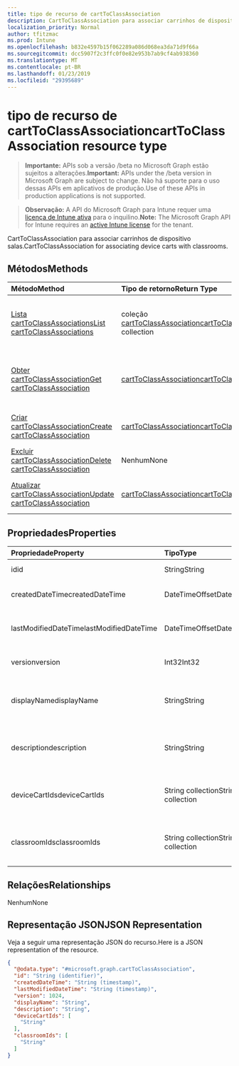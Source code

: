```yaml
---
title: tipo de recurso de cartToClassAssociation
description: CartToClassAssociation para associar carrinhos de dispositivo salas.
localization_priority: Normal
author: tfitzmac
ms.prod: Intune
ms.openlocfilehash: b832e4597b15f062289a086d068ea3da71d9f66a
ms.sourcegitcommit: dcc5907f2c3ffc0f0e82e953b7ab9cf4ab938360
ms.translationtype: MT
ms.contentlocale: pt-BR
ms.lasthandoff: 01/23/2019
ms.locfileid: "29395689"
---
```

# <a name="carttoclassassociation-resource-type"></a><span data-ttu-id="29e1c-103">tipo de recurso de cartToClassAssociation</span><span class="sxs-lookup"><span data-stu-id="29e1c-103">cartToClassAssociation resource type</span></span>

> <span data-ttu-id="29e1c-104">**Importante:** APIs sob a versão /beta no Microsoft Graph estão sujeitos a alterações.</span><span class="sxs-lookup"><span data-stu-id="29e1c-104">**Important:** APIs under the /beta version in Microsoft Graph are subject to change.</span></span> <span data-ttu-id="29e1c-105">Não há suporte para o uso dessas APIs em aplicativos de produção.</span><span class="sxs-lookup"><span data-stu-id="29e1c-105">Use of these APIs in production applications is not supported.</span></span>

> <span data-ttu-id="29e1c-106">**Observação:** A API do Microsoft Graph para Intune requer uma [licença de Intune ativa](https://go.microsoft.com/fwlink/?linkid=839381) para o inquilino.</span><span class="sxs-lookup"><span data-stu-id="29e1c-106">**Note:** The Microsoft Graph API for Intune requires an [active Intune license](https://go.microsoft.com/fwlink/?linkid=839381) for the tenant.</span></span>

<span data-ttu-id="29e1c-107">CartToClassAssociation para associar carrinhos de dispositivo salas.</span><span class="sxs-lookup"><span data-stu-id="29e1c-107">CartToClassAssociation for associating device carts with classrooms.</span></span>

## <a name="methods"></a><span data-ttu-id="29e1c-108">Métodos</span><span class="sxs-lookup"><span data-stu-id="29e1c-108">Methods</span></span>
|<span data-ttu-id="29e1c-109">Método</span><span class="sxs-lookup"><span data-stu-id="29e1c-109">Method</span></span>|<span data-ttu-id="29e1c-110">Tipo de retorno</span><span class="sxs-lookup"><span data-stu-id="29e1c-110">Return Type</span></span>|<span data-ttu-id="29e1c-111">Descrição</span><span class="sxs-lookup"><span data-stu-id="29e1c-111">Description</span></span>|
|:---|:---|:---|
|[<span data-ttu-id="29e1c-112">Lista cartToClassAssociations</span><span class="sxs-lookup"><span data-stu-id="29e1c-112">List cartToClassAssociations</span></span>](../api/intune-deviceconfig-carttoclassassociation-list.md)|<span data-ttu-id="29e1c-113">coleção [cartToClassAssociation](../resources/intune-deviceconfig-carttoclassassociation.md)</span><span class="sxs-lookup"><span data-stu-id="29e1c-113">[cartToClassAssociation](../resources/intune-deviceconfig-carttoclassassociation.md) collection</span></span>|<span data-ttu-id="29e1c-114">Lista as propriedades e os relacionamentos dos objetos [cartToClassAssociation](../resources/intune-deviceconfig-carttoclassassociation.md) .</span><span class="sxs-lookup"><span data-stu-id="29e1c-114">List properties and relationships of the [cartToClassAssociation](../resources/intune-deviceconfig-carttoclassassociation.md) objects.</span></span>|
|[<span data-ttu-id="29e1c-115">Obter cartToClassAssociation</span><span class="sxs-lookup"><span data-stu-id="29e1c-115">Get cartToClassAssociation</span></span>](../api/intune-deviceconfig-carttoclassassociation-get.md)|[<span data-ttu-id="29e1c-116">cartToClassAssociation</span><span class="sxs-lookup"><span data-stu-id="29e1c-116">cartToClassAssociation</span></span>](../resources/intune-deviceconfig-carttoclassassociation.md)|<span data-ttu-id="29e1c-117">Leia as propriedades e os relacionamentos do objeto [cartToClassAssociation](../resources/intune-deviceconfig-carttoclassassociation.md) .</span><span class="sxs-lookup"><span data-stu-id="29e1c-117">Read properties and relationships of the [cartToClassAssociation](../resources/intune-deviceconfig-carttoclassassociation.md) object.</span></span>|
|[<span data-ttu-id="29e1c-118">Criar cartToClassAssociation</span><span class="sxs-lookup"><span data-stu-id="29e1c-118">Create cartToClassAssociation</span></span>](../api/intune-deviceconfig-carttoclassassociation-create.md)|[<span data-ttu-id="29e1c-119">cartToClassAssociation</span><span class="sxs-lookup"><span data-stu-id="29e1c-119">cartToClassAssociation</span></span>](../resources/intune-deviceconfig-carttoclassassociation.md)|<span data-ttu-id="29e1c-120">Crie um novo objeto de [cartToClassAssociation](../resources/intune-deviceconfig-carttoclassassociation.md) .</span><span class="sxs-lookup"><span data-stu-id="29e1c-120">Create a new [cartToClassAssociation](../resources/intune-deviceconfig-carttoclassassociation.md) object.</span></span>|
|[<span data-ttu-id="29e1c-121">Excluir cartToClassAssociation</span><span class="sxs-lookup"><span data-stu-id="29e1c-121">Delete cartToClassAssociation</span></span>](../api/intune-deviceconfig-carttoclassassociation-delete.md)|<span data-ttu-id="29e1c-122">Nenhum</span><span class="sxs-lookup"><span data-stu-id="29e1c-122">None</span></span>|<span data-ttu-id="29e1c-123">Exclui um [cartToClassAssociation](../resources/intune-deviceconfig-carttoclassassociation.md).</span><span class="sxs-lookup"><span data-stu-id="29e1c-123">Deletes a [cartToClassAssociation](../resources/intune-deviceconfig-carttoclassassociation.md).</span></span>|
|[<span data-ttu-id="29e1c-124">Atualizar cartToClassAssociation</span><span class="sxs-lookup"><span data-stu-id="29e1c-124">Update cartToClassAssociation</span></span>](../api/intune-deviceconfig-carttoclassassociation-update.md)|[<span data-ttu-id="29e1c-125">cartToClassAssociation</span><span class="sxs-lookup"><span data-stu-id="29e1c-125">cartToClassAssociation</span></span>](../resources/intune-deviceconfig-carttoclassassociation.md)|<span data-ttu-id="29e1c-126">Atualize as propriedades de um objeto [cartToClassAssociation](../resources/intune-deviceconfig-carttoclassassociation.md) .</span><span class="sxs-lookup"><span data-stu-id="29e1c-126">Update the properties of a [cartToClassAssociation](../resources/intune-deviceconfig-carttoclassassociation.md) object.</span></span>|

## <a name="properties"></a><span data-ttu-id="29e1c-127">Propriedades</span><span class="sxs-lookup"><span data-stu-id="29e1c-127">Properties</span></span>
|<span data-ttu-id="29e1c-128">Propriedade</span><span class="sxs-lookup"><span data-stu-id="29e1c-128">Property</span></span>|<span data-ttu-id="29e1c-129">Tipo</span><span class="sxs-lookup"><span data-stu-id="29e1c-129">Type</span></span>|<span data-ttu-id="29e1c-130">Descrição</span><span class="sxs-lookup"><span data-stu-id="29e1c-130">Description</span></span>|
|:---|:---|:---|
|<span data-ttu-id="29e1c-131">id</span><span class="sxs-lookup"><span data-stu-id="29e1c-131">id</span></span>|<span data-ttu-id="29e1c-132">String</span><span class="sxs-lookup"><span data-stu-id="29e1c-132">String</span></span>|<span data-ttu-id="29e1c-133">Chave da entidade.</span><span class="sxs-lookup"><span data-stu-id="29e1c-133">Key of the entity.</span></span>|
|<span data-ttu-id="29e1c-134">createdDateTime</span><span class="sxs-lookup"><span data-stu-id="29e1c-134">createdDateTime</span></span>|<span data-ttu-id="29e1c-135">DateTimeOffset</span><span class="sxs-lookup"><span data-stu-id="29e1c-135">DateTimeOffset</span></span>|<span data-ttu-id="29e1c-136">DateTime em que o objeto foi criado.</span><span class="sxs-lookup"><span data-stu-id="29e1c-136">DateTime the object was created.</span></span>|
|<span data-ttu-id="29e1c-137">lastModifiedDateTime</span><span class="sxs-lookup"><span data-stu-id="29e1c-137">lastModifiedDateTime</span></span>|<span data-ttu-id="29e1c-138">DateTimeOffset</span><span class="sxs-lookup"><span data-stu-id="29e1c-138">DateTimeOffset</span></span>|<span data-ttu-id="29e1c-139">DateTime da última modificação do objeto.</span><span class="sxs-lookup"><span data-stu-id="29e1c-139">DateTime the object was last modified.</span></span>|
|<span data-ttu-id="29e1c-140">version</span><span class="sxs-lookup"><span data-stu-id="29e1c-140">version</span></span>|<span data-ttu-id="29e1c-141">Int32</span><span class="sxs-lookup"><span data-stu-id="29e1c-141">Int32</span></span>|<span data-ttu-id="29e1c-142">Versão do CartToClassAssociation.</span><span class="sxs-lookup"><span data-stu-id="29e1c-142">Version of the CartToClassAssociation.</span></span>|
|<span data-ttu-id="29e1c-143">displayName</span><span class="sxs-lookup"><span data-stu-id="29e1c-143">displayName</span></span>|<span data-ttu-id="29e1c-144">String</span><span class="sxs-lookup"><span data-stu-id="29e1c-144">String</span></span>|<span data-ttu-id="29e1c-145">O administrador forneceu o nome da Configuração do dispositivo.</span><span class="sxs-lookup"><span data-stu-id="29e1c-145">Admin provided name of the device configuration.</span></span>|
|<span data-ttu-id="29e1c-146">description</span><span class="sxs-lookup"><span data-stu-id="29e1c-146">description</span></span>|<span data-ttu-id="29e1c-147">String</span><span class="sxs-lookup"><span data-stu-id="29e1c-147">String</span></span>|<span data-ttu-id="29e1c-148">Admin fornecido descrição do que o CartToClassAssociation.</span><span class="sxs-lookup"><span data-stu-id="29e1c-148">Admin provided description of the CartToClassAssociation.</span></span>|
|<span data-ttu-id="29e1c-149">deviceCartIds</span><span class="sxs-lookup"><span data-stu-id="29e1c-149">deviceCartIds</span></span>|<span data-ttu-id="29e1c-150">String collection</span><span class="sxs-lookup"><span data-stu-id="29e1c-150">String collection</span></span>|<span data-ttu-id="29e1c-151">Identificadores de carrinhos de dispositivo a ser associado a classes.</span><span class="sxs-lookup"><span data-stu-id="29e1c-151">Identifiers of device carts to be associated with classes.</span></span>|
|<span data-ttu-id="29e1c-152">classroomIds</span><span class="sxs-lookup"><span data-stu-id="29e1c-152">classroomIds</span></span>|<span data-ttu-id="29e1c-153">String collection</span><span class="sxs-lookup"><span data-stu-id="29e1c-153">String collection</span></span>|<span data-ttu-id="29e1c-154">Identificadores de salas a ser associado ao dispositivo carrinhos de.</span><span class="sxs-lookup"><span data-stu-id="29e1c-154">Identifiers of classrooms to be associated with device carts.</span></span>|

## <a name="relationships"></a><span data-ttu-id="29e1c-155">Relações</span><span class="sxs-lookup"><span data-stu-id="29e1c-155">Relationships</span></span>
<span data-ttu-id="29e1c-156">Nenhum</span><span class="sxs-lookup"><span data-stu-id="29e1c-156">None</span></span>

## <a name="json-representation"></a><span data-ttu-id="29e1c-157">Representação JSON</span><span class="sxs-lookup"><span data-stu-id="29e1c-157">JSON Representation</span></span>
<span data-ttu-id="29e1c-158">Veja a seguir uma representação JSON do recurso.</span><span class="sxs-lookup"><span data-stu-id="29e1c-158">Here is a JSON representation of the resource.</span></span>
<!-- {
  "blockType": "resource",
  "keyProperty": "id",
  "@odata.type": "microsoft.graph.cartToClassAssociation"
}
-->
``` json
{
  "@odata.type": "#microsoft.graph.cartToClassAssociation",
  "id": "String (identifier)",
  "createdDateTime": "String (timestamp)",
  "lastModifiedDateTime": "String (timestamp)",
  "version": 1024,
  "displayName": "String",
  "description": "String",
  "deviceCartIds": [
    "String"
  ],
  "classroomIds": [
    "String"
  ]
}
```




